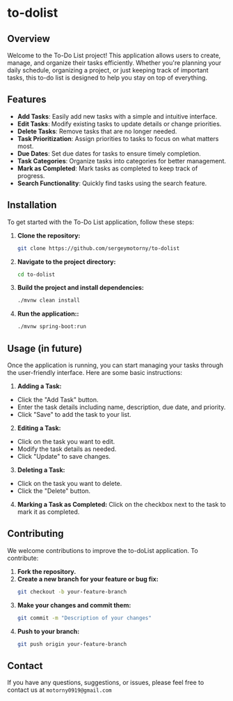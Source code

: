 # to-dolist

## Overview
Welcome to the To-Do List project! This application allows users to create, manage, and organize their tasks efficiently. Whether you're planning your daily schedule, organizing a project, or just keeping track of important tasks, this to-do list is designed to help you stay on top of everything.

## Features
- **Add Tasks**: Easily add new tasks with a simple and intuitive interface.
- **Edit Tasks**: Modify existing tasks to update details or change priorities.
- **Delete Tasks**: Remove tasks that are no longer needed.
- **Task Prioritization**: Assign priorities to tasks to focus on what matters most.
- **Due Dates**: Set due dates for tasks to ensure timely completion.
- **Task Categories**: Organize tasks into categories for better management.
- **Mark as Completed**: Mark tasks as completed to keep track of progress.
- **Search Functionality**: Quickly find tasks using the search feature.

## Installation
To get started with the To-Do List application, follow these steps:

1. **Clone the repository:**
   ```bash
   git clone https://github.com/sergeymotorny/to-dolist

2. **Navigate to the project directory:**
   ```bash
   cd to-dolist

3. **Build the project and install dependencies:**
   ```bash
   ./mvnw clean install

4. **Run the application::**
   ```bash
   ./mvnw spring-boot:run

## Usage (in future)
Once the application is running, you can start managing your tasks through the user-friendly interface. Here are some basic instructions:

1. **Adding a Task:**
- Click the "Add Task" button.
- Enter the task details including name, description, due date, and priority.
- Click "Save" to add the task to your list.
   
2. **Editing a Task:**
- Click on the task you want to edit.
- Modify the task details as needed.
- Click "Update" to save changes.

3. **Deleting a Task:**
- Click on the task you want to delete.
- Click the "Delete" button.

4. **Marking a Task as Completed:**
Click on the checkbox next to the task to mark it as completed.


## Contributing
We welcome contributions to improve the to-doList application. To contribute:

1. **Fork the repository.**
2. **Create a new branch for your feature or bug fix:**
   ```bash
   git checkout -b your-feature-branch
3. **Make your changes and commit them:**
   ```bash
   git commit -m "Description of your changes"
4. **Push to your branch:**
   ```bash
   git push origin your-feature-branch

## Contact
If you have any questions, suggestions, or issues, please feel free to contact us at `motorny0919@gmail.com`